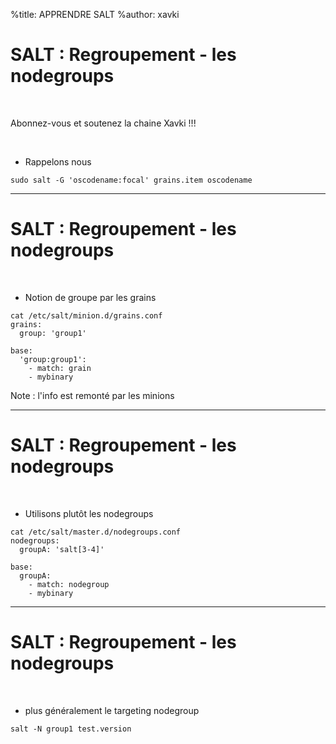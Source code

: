 %title: APPRENDRE SALT
%author: xavki


# SALT : Regroupement - les nodegroups

<br>

Abonnez-vous et soutenez la chaine Xavki !!!

<br>

* Rappelons nous

```
sudo salt -G 'oscodename:focal' grains.item oscodename
```

-----------------------------------------------------------------

# SALT : Regroupement - les nodegroups

<br>

* Notion de groupe par les grains

```
cat /etc/salt/minion.d/grains.conf
grains:
  group: 'group1'
```

```
base:
  'group:group1':
    - match: grain
    - mybinary
```

Note : l'info est remonté par les minions

-----------------------------------------------------------------

# SALT : Regroupement - les nodegroups

<br>

* Utilisons plutôt les nodegroups

```
cat /etc/salt/master.d/nodegroups.conf 
nodegroups:
  groupA: 'salt[3-4]'
```

```
base:
  groupA:
    - match: nodegroup
    - mybinary
```

-----------------------------------------------------------------

# SALT : Regroupement - les nodegroups

<br>

* plus généralement le targeting nodegroup

```
salt -N group1 test.version
```

